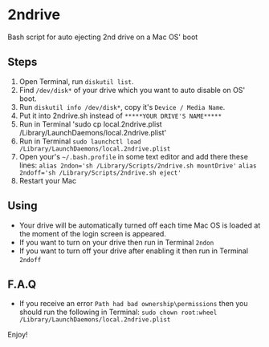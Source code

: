 # 2ndrive
Bash script for auto ejecting 2nd drive on a Mac OS' boot

## Steps
1. Open Terminal, run `diskutil list`. 
2. Find `/dev/disk*` of your drive which you want to auto disable on OS' boot.
3. Run `diskutil info /dev/disk*`, copy it's `Device / Media Name`.
4. Put it into 2ndrive.sh instead of `*****YOUR DRIVE'S NAME*****`
5. Run in Terminal 'sudo cp local.2ndrive.plist /Library/LaunchDaemons/local.2ndrive.plist'
6. Run in Terminal `sudo launchctl load /Library/LaunchDaemons/local.2ndrive.plist`
7. Open your's `~/.bash.profile` in some text editor and add there these lines:
    `alias 2ndon='sh /Library/Scripts/2ndrive.sh mountDrive'`
    `alias 2ndoff='sh /Library/Scripts/2ndrive.sh eject'`
8. Restart your Mac

## Using
- Your drive will be automatically turned off each time Mac OS is loaded at the moment of the login screen is appeared.
- If you want to turn on your drive then run in Terminal `2ndon`
- If you want to turn off your drive after enabling it then run in Terminal `2ndoff`

## F.A.Q
- If you receive an error `Path had bad ownership\permissions` then you should run the following in Terminal: `sudo chown root:wheel /Library/LaunchDaemons/local.2ndrive.plist`

Enjoy!
